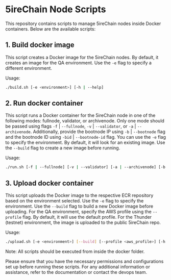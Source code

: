 # 5ireChain Node Scripts
This repository contains scripts to manage 5ireChain nodes inside Docker containers. Below are the available scripts:

## 1. Build docker image
This script creates a Docker image for the 5ireChain nodes. By default, it creates an image for the QA environment. Use the `-e` flag to specify a different environment.

Usage:  

```bash
./build.sh [-e <environment>] [-h | --help]  
```

## 2. Run docker container 
This script runs a Docker container for the 5ireChain node in one of the following modes: fullnode, validator, or archivenode. Only one mode should be passed using flags `-f` | `--fullnode`, `-v` | `--validator`, or `-a` | `--archivenode`. Additionally, provide the bootnode IP using `-b` | `--bootnode` flag and the bootnode ID using `-bid` | `--bootnode-id` flag. You can use the `-e` flag to specify the environment. By default, it will look for an existing image. Use the `--build` flag to create a new image before running.

Usage:  

```bash
./run.sh [-f | --fullnode] [-v | --validator] [-a | --archivenode] [-b <bootnode_ip>] [-bid <bootnode_id>] [-e <environment>] [--build] [-h | --help]  
```

## 3. Upload docker container 
This script uploads the Docker image to the respective ECR repository based on the environment selected. Use the `-e` flag to specify the environment. Use the `--build` flag to build a new Docker image before uploading. For the QA environment, specify the AWS profile using the `--profile` flag. By default, it will use the default profile. For the Thunder (testnet) environment, the image is uploaded to the public 5ireChain repo.

Usage:
```bash  
./upload.sh [-e <environment>] [--build] [--profile <aws_profile>] [-h | --help]  
```


Note: All scripts should be executed from inside the docker folder.

Please ensure that you have the necessary permissions and configurations set up before running these scripts. For any additional information or assistance, refer to the documentation or contact the devops team.